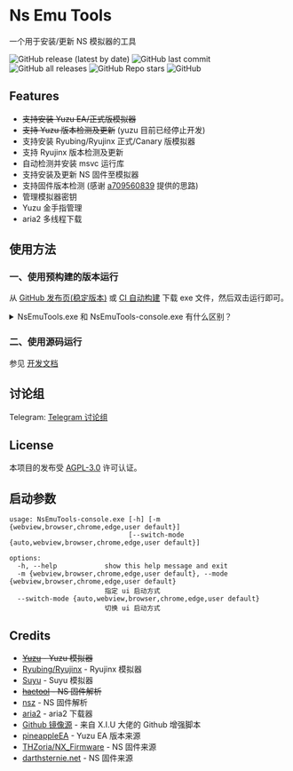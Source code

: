 # Ns Emu Tools

一个用于安装/更新 NS 模拟器的工具

![GitHub release (latest by date)](https://img.shields.io/github/v/release/MengNianxiaoyao/ns-emu-tools?style=for-the-badge)
![GitHub last commit](https://img.shields.io/github/last-commit/MengNianxiaoyao/ns-emu-tools?style=for-the-badge)
![GitHub all releases](https://img.shields.io/github/downloads/MengNianxiaoyao/ns-emu-tools/total?style=for-the-badge)
![GitHub Repo stars](https://img.shields.io/github/stars/MengNianxiaoyao/ns-emu-tools?style=for-the-badge)
![GitHub](https://img.shields.io/github/license/MengNianxiaoyao/ns-emu-tools?style=for-the-badge)

## Features

 - ~~支持安装 Yuzu EA/正式版模拟器~~ 
 - ~~支持 Yuzu 版本检测及更新~~ (yuzu 目前已经停止开发)
 - 支持安装 Ryubing/Ryujinx 正式/Canary 版模拟器
 - 支持 Ryujinx 版本检测及更新
 - 自动检测并安装 msvc 运行库
 - 支持安装及更新 NS 固件至模拟器
 - 支持固件版本检测 (感谢 [a709560839](https://tieba.baidu.com/home/main?id=tb.1.f9804802.YmDokXJSRkAJB0xF8XfaCQ&fr=pb) 提供的思路)
 - 管理模拟器密钥
 - Yuzu 金手指管理
 - aria2 多线程下载

## 使用方法

### 一、使用预构建的版本运行

从 [GitHub 发布页(稳定版本)](https://github.com/MengNianxiaoyao/ns-emu-tools/releases) 或 [CI 自动构建](https://github.com/MengNianxiaoyao/ns-emu-tools/actions/workflows/ci-build.yaml) 下载 exe 文件，然后双击运行即可。
<details>
  <summary>NsEmuTools.exe 和 NsEmuTools-console.exe 有什么区别？</summary>
  NsEmuTools.exe 和 NsEmuTools-console.exe 在实际的功能上并没有任何差异，其主要的差别在于 console 会在启动的时候多一个命令行窗口，这也许可以解决某些杀毒软件的误报问题，详情见 <a href="https://github.com/MengNianxiaoyao/ns-emu-tools/issues/2">#2</a>.
</details>

### 二、使用源码运行

参见 [开发文档](doc/dev.md)

## 讨论组

Telegram: [Telegram 讨论组](https://t.me/+mxI34BRClLUwZDcx)

## License

本项目的发布受 [AGPL-3.0](https://github.com/MengNianxiaoyao/ns-emu-tools/blob/main/LICENSE) 许可认证。

## 启动参数

``` shell
usage: NsEmuTools-console.exe [-h] [-m {webview,browser,chrome,edge,user default}]
                              [--switch-mode {auto,webview,browser,chrome,edge,user default}]

options:
  -h, --help            show this help message and exit
  -m {webview,browser,chrome,edge,user default}, --mode {webview,browser,chrome,edge,user default}
                        指定 ui 启动方式
  --switch-mode {auto,webview,browser,chrome,edge,user default}
                        切换 ui 启动方式
```

## Credits

 - ~~[Yuzu](https://github.com/yuzu-emu/yuzu) - Yuzu 模拟器~~
 - [Ryubing/Ryujinx](https://github.com/Ryubing/Ryujinx) - Ryujinx 模拟器
 - [Suyu](https://git.suyu.dev/suyu/suyu) - Suyu 模拟器
 - ~~[hactool](https://github.com/SciresM/hactool) - NS 固件解析~~
 - [nsz](https://github.com/nicoboss/nsz) - NS 固件解析
 - [aria2](https://github.com/aria2/aria2) - aria2 下载器
 - [Github 镜像源](https://github.com/XIU2/UserScript/blob/master/GithubEnhanced-High-Speed-Download.user.js) - 来自 X.I.U 大佬的 Github 增强脚本
 - [pineappleEA](https://github.com/pineappleEA/pineapple-src) - Yuzu EA 版本来源
 - [THZoria/NX_Firmware](https://github.com/THZoria/NX_Firmware) - NS 固件来源
 - [darthsternie.net](https://darthsternie.net/switch-firmwares/) - NS 固件来源
